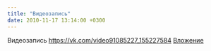 ```yaml
---
title: "Видеозапись"
date: 2010-11-17 13:14:00 +0300
---
```


Видеозапись
<a class="vk-attach" href="https://vk.com/video91085227_155227584">https://vk.com/video91085227_155227584</a>
<a class="vk-attach" href="https://vk.com/video91085227_155227584">Вложение</a>
